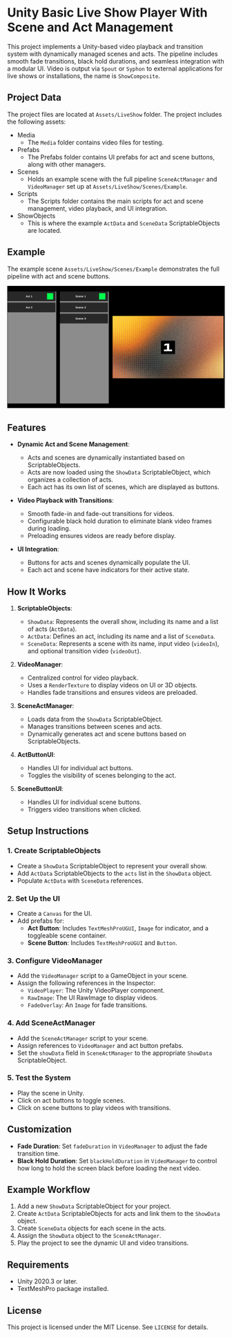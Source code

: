 # Unity Basic Live Show Player With Scene and Act Management

This project implements a Unity-based video playback and transition system with dynamically managed scenes and acts. The pipeline includes smooth fade transitions, black hold durations, and seamless integration with a modular UI. Video is output via `Spout` or `Syphon` to external applications for live shows or installations, the name is `ShowComposite`.

## Project Data

The project files are located at `Assets/LiveShow` folder. The project includes the following assets:

- Media
  - The `Media` folder contains video files for testing.
- Prefabs
  - The Prefabs folder contains UI prefabs for act and scene buttons, along with other managers.
- Scenes
  - Holds an example scene with the full pipeline `SceneActManager` and `VideoManager` set up at `Assets/LiveShow/Scenes/Example`.
- Scripts
  - The Scripts folder contains the main scripts for act and scene management, video playback, and UI integration.
- ShowObjects
  - This is where the example `ActData` and `SceneData` ScriptableObjects are located.

## Example

The example scene `Assets/LiveShow/Scenes/Example` demonstrates the full pipeline with act and scene buttons.

![image](https://github.com/vltmedia/Unity-Basic-Live-Show-Player-With-Scene-and-Act-Management/blob/main/Docs/images/PreviewImage.png?raw=true)

## Features

- **Dynamic Act and Scene Management**:

  - Acts and scenes are dynamically instantiated based on ScriptableObjects.
  - Acts are now loaded using the `ShowData` ScriptableObject, which organizes a collection of acts.
  - Each act has its own list of scenes, which are displayed as buttons.
- **Video Playback with Transitions**:

  - Smooth fade-in and fade-out transitions for videos.
  - Configurable black hold duration to eliminate blank video frames during loading.
  - Preloading ensures videos are ready before display.
- **UI Integration**:

  - Buttons for acts and scenes dynamically populate the UI.
  - Each act and scene have indicators for their active state.

## How It Works

1. **ScriptableObjects**:

   - `ShowData`: Represents the overall show, including its name and a list of acts (`ActData`).
   - `ActData`: Defines an act, including its name and a list of `SceneData`.
   - `SceneData`: Represents a scene with its name, input video (`videoIn`), and optional transition video (`videoOut`).
2. **VideoManager**:

   - Centralized control for video playback.
   - Uses a `RenderTexture` to display videos on UI or 3D objects.
   - Handles fade transitions and ensures videos are preloaded.
3. **SceneActManager**:

   - Loads data from the `ShowData` ScriptableObject.
   - Manages transitions between scenes and acts.
   - Dynamically generates act and scene buttons based on ScriptableObjects.
4. **ActButtonUI**:

   - Handles UI for individual act buttons.
   - Toggles the visibility of scenes belonging to the act.
5. **SceneButtonUI**:

   - Handles UI for individual scene buttons.
   - Triggers video transitions when clicked.

## Setup Instructions

### 1. Create ScriptableObjects

- Create a `ShowData` ScriptableObject to represent your overall show.
- Add `ActData` ScriptableObjects to the `acts` list in the `ShowData` object.
- Populate `ActData` with `SceneData` references.

### 2. Set Up the UI

- Create a `Canvas` for the UI.
- Add prefabs for:
  - **Act Button**: Includes `TextMeshProUGUI`, `Image` for indicator, and a toggleable scene container.
  - **Scene Button**: Includes `TextMeshProUGUI` and `Button`.

### 3. Configure VideoManager

- Add the `VideoManager` script to a GameObject in your scene.
- Assign the following references in the Inspector:
  - `VideoPlayer`: The Unity VideoPlayer component.
  - `RawImage`: The UI RawImage to display videos.
  - `FadeOverlay`: An `Image` for fade transitions.

### 4. Add SceneActManager

- Add the `SceneActManager` script to your scene.
- Assign references to `VideoManager` and act button prefabs.
- Set the `showData` field in `SceneActManager` to the appropriate `ShowData` ScriptableObject.

### 5. Test the System

- Play the scene in Unity.
- Click on act buttons to toggle scenes.
- Click on scene buttons to play videos with transitions.

## Customization

- **Fade Duration**: Set `fadeDuration` in `VideoManager` to adjust the fade transition time.
- **Black Hold Duration**: Set `blackHoldDuration` in `VideoManager` to control how long to hold the screen black before loading the next video.

## Example Workflow

1. Add a new `ShowData` ScriptableObject for your project.
2. Create `ActData` ScriptableObjects for acts and link them to the `ShowData` object.
3. Create `SceneData` objects for each scene in the acts.
4. Assign the `ShowData` object to the `SceneActManager`.
5. Play the project to see the dynamic UI and video transitions.

## Requirements

- Unity 2020.3 or later.
- TextMeshPro package installed.

## License

This project is licensed under the MIT License. See `LICENSE` for details.
